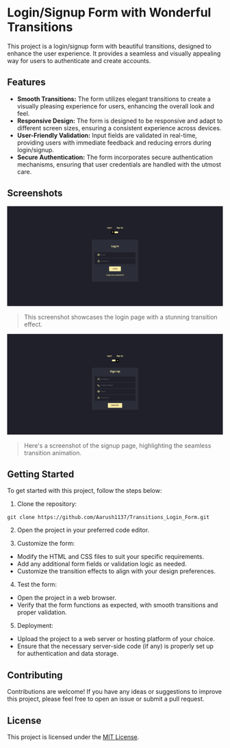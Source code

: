 # Login/Signup Form with Wonderful Transitions

This project is a login/signup form with beautiful transitions, designed to enhance the user experience. It provides a seamless and visually appealing way for users to authenticate and create accounts.

## Features

- **Smooth Transitions:** The form utilizes elegant transitions to create a visually pleasing experience for users, enhancing the overall look and feel.
- **Responsive Design:** The form is designed to be responsive and adapt to different screen sizes, ensuring a consistent experience across devices.
- **User-Friendly Validation:** Input fields are validated in real-time, providing users with immediate feedback and reducing errors during login/signup.
- **Secure Authentication:** The form incorporates secure authentication mechanisms, ensuring that user credentials are handled with the utmost care.

## Screenshots

![Login Page](login.png)
> This screenshot showcases the login page with a stunning transition effect.

![Signup Page](signup.png)
> Here's a screenshot of the signup page, highlighting the seamless transition animation.

## Getting Started

To get started with this project, follow the steps below:

1. Clone the repository:

<pre><code>git clone https://github.com/Aarush1137/Transitions_Login_Form.git</code></pre>

2. Open the project in your preferred code editor.

3. Customize the form:
- Modify the HTML and CSS files to suit your specific requirements.
- Add any additional form fields or validation logic as needed.
- Customize the transition effects to align with your design preferences.

4. Test the form:
- Open the project in a web browser.
- Verify that the form functions as expected, with smooth transitions and proper validation.

5. Deployment:
- Upload the project to a web server or hosting platform of your choice.
- Ensure that the necessary server-side code (if any) is properly set up for authentication and data storage.

## Contributing

Contributions are welcome! If you have any ideas or suggestions to improve this project, please feel free to open an issue or submit a pull request.

## License

This project is licensed under the [MIT License](LICENSE).


